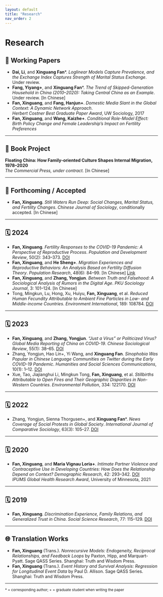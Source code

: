 ```yaml
---
layout: default
title: "Research"
nav_order: 2
---
```


# Research
## 🧪 Working Papers

- **Dai, Li**, and **Xinguang Fan***. *Loglinear Models Capture Prevalence, and the Exchange Index Captures Strength of Marital Status Exchange*. Under review.  
- **Fang, Yiyang+**, and **Xinguang Fan***. *The Trend of Skipped-Generation Household in China (2010–2020): Taking Central China as an Example*. Under review. [In Chinese]  
- **Fan, Xinguang**, and **Fang, Hanjun+**. *Domestic Media Slant in the Global Context: A Dynamic Network Approach*.  
  _Herbert Costner Best Graduate Paper Award_, UW Sociology, 2017  
- **Fan, Xinguang**, and **Wang, Kaizhe+**. *Conditional Role-Model Effect: Birth Policy Change and Female Leadership’s Impact on Fertility Preferences*

---

## 📘 Book Project

**Floating China: How Family-oriented Culture Shapes Internal Migration, 1978–2020**  
*The Commercial Press, under contract.* [In Chinese]

---

## 📝 Forthcoming / Accepted

- **Fan, Xinguang**. *Still Waters Run Deep: Social Changes, Marital Status, and Fertility Changes*. *Chinese Journal of Sociology*, conditionally accepted. [In Chinese]

---

## 🗓 2024

- **Fan, Xinguang**. *Fertility Responses to the COVID-19 Pandemic: A Perspective of Reproductive Process*. *Population and Development Review*, 50(2): 343–373. [DOI](https://onlinelibrary.wiley.com/doi/abs/10.1111/padr.12626)  
- **Fan, Xinguang**, and **He Sheng+**. *Migration Experiences and Reproductive Behaviors: An Analysis Based on Fertility Diffusion Theory*. *Population Research*, 48(6): 84–99. [In Chinese] [Link](https://rkyj.ruc.edu.cn/CN/Y2024/V48/I6/84)  
- **Fan, Xinguang**, and **Zhang, Yongjun**. *Between Truth and Falsehood: A Sociological Analysis of Rumors in the Digital Age*. *PKU Sociology Journal*, 3: 101–124. [In Chinese]  
- Tong, Mingkun, Lu, Hong, Xu, Huiyu, **Fan, Xinguang**, et al. *Reduced Human Fecundity Attributable to Ambient Fine Particles in Low- and Middle-income Countries*. *Environment International*, 189: 108784. [DOI](https://doi.org/10.1016/j.envint.2024.108784)

---

## 🗓 2023

- **Fan, Xinguang**, and **Zhang, Yongjun**. *“Just a Virus” or Politicized Virus? Global Media Reporting of China on COVID-19*. *Chinese Sociological Review*, 55(1): 38–65. [DOI](https://doi.org/10.1080/21620555.2022.2116308)  
- Zhang, Yongjun, Hao Lin+, Yi Wang, and **Xinguang Fan**. *Sinophobia Was Popular in Chinese Language Communities on Twitter during the Early COVID-19 Pandemic*. *Humanities and Social Sciences Communications*, 10(1): 1–12. [DOI](https://doi.org/10.1057/s41599-023-01959-6)  
- Xue, Tao, Jiajianghui Li, Mingkun Tong, **Fan, Xinguang**, et al. *Stillbirths Attributable to Open Fires and Their Geographic Disparities in Non-Western Countries*. *Environmental Pollution*, 334: 122170. [DOI](https://doi.org/10.1016/j.envpol.2023.122170)

---

## 🗓 2022

- Zhang, Yongjun, Sienna Thorgusen+, and **Xinguang Fan***. *News Coverage of Social Protests in Global Society*. *International Journal of Comparative Sociology*, 63(3): 105–27. [DOI](https://doi.org/10.1177/00207152221085601)

---

## 🗓 2020

- **Fan, Xinguang**, and **Maria Vignau Loria+**. *Intimate Partner Violence and Contraceptive Use in Developing Countries: How Does the Relationship Depend on Context?* *Demographic Research*, 42: 293–342. [DOI](https://doi.org/10.4054/DemRes.2020.42.10)  
  _IPUMS Global Health Research Award_, University of Minnesota, 2021

---

## 🗓 2019

- **Fan, Xinguang**. *Discrimination Experience, Family Relations, and Generalized Trust in China*. *Social Science Research*, 77: 115–129. [DOI](https://doi.org/10.1016/j.ssresearch.2018.10.009)

---

## 🌐 Translation Works

- **Fan, Xinguang** (Trans.). *Nonrecursive Models: Endogeneity, Reciprocal Relationships, and Feedback Loops* by Paxton, Hipp, and Marquart-Pyatt. Sage QASS Series. Shanghai: Truth and Wisdom Press.  
- **Fan, Xinguang** (Trans.). *Event History and Survival Analysis: Regression for Longitudinal Event Data* by Paul D. Allison. Sage QASS Series. Shanghai: Truth and Wisdom Press.

---

<sub>* = corresponding author; + = graduate student when writing the paper</sub>
